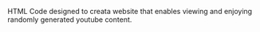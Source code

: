 HTML Code designed to creata website that enables viewing and enjoying randomly generated youtube content.
